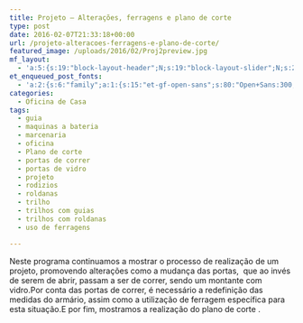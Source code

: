 ```yaml
---
title: Projeto – Alterações, ferragens e plano de corte
type: post
date: 2016-02-07T21:33:18+00:00
url: /projeto-alteracoes-ferragens-e-plano-de-corte/
featured_image: /uploads/2016/02/Proj2preview.jpg
mf_layout:
  - 'a:5:{s:19:"block-layout-header";N;s:19:"block-layout-slider";N;s:22:"block-layout-structure";s:10:"full-width";s:25:"block-layout-left_sidebar";s:18:"users-page-sidebar";s:26:"block-layout-right_sidebar";s:18:"users-page-sidebar";}'
et_enqueued_post_fonts:
  - 'a:2:{s:6:"family";a:1:{s:15:"et-gf-open-sans";s:80:"Open+Sans:300,300italic,regular,italic,600,600italic,700,700italic,800,800italic";}s:6:"subset";a:2:{i:0;s:5:"latin";i:1;s:9:"latin-ext";}}'
categories:
  - Oficina de Casa
tags:
  - guia
  - maquinas a bateria
  - marcenaria
  - oficina
  - Plano de corte
  - portas de correr
  - portas de vidro
  - projeto
  - rodizios
  - roldanas
  - trilho
  - trilhos com guias
  - trilhos com roldanas
  - uso de ferragens

---
```

Neste programa continuamos a mostrar o processo de realização de um projeto, promovendo alterações como a mudança das portas,  que ao invés de serem de abrir, passam a ser de correr, sendo um montante com vidro.Por conta das portas de correr, é necessário a redefinição das medidas do armário, assim como a utilização de ferragem específica para esta situação.E por fim, mostramos a realização do plano de corte .